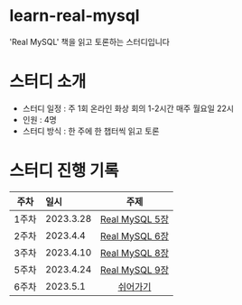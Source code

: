 # learn-real-mysql
'Real MySQL' 책을 읽고 토론하는 스터디입니다

# 스터디 소개
- 스터디 일정 : 주 1회 온라인 화상 회의 1-2시간 매주 월요일 22시
- 인원 : 4명
- 스터디 방식 : 한 주에 한 챕터씩 읽고 토론
    
# 스터디 진행 기록
|주차|일시|주제|
|:---:|:---|:---:|
|1주차|2023.3.28|[Real MySQL 5장](https://github.com/happy-developers/dev-interview/issues/76)  
|2주차|2023.4.4|[Real MySQL 6장](https://github.com/happy-developers/dev-interview/issues/78)  
|3주차|2023.4.10|[Real MySQL 8장](https://github.com/happy-developers/dev-interview/issues/80)  
|5주차|2023.4.24|[Real MySQL 9장](https://github.com/happy-developers/learn-real-mysql/issues/4)
|6주차|2023.5.1|[쉬어가기](https://github.com/happy-developers/learn-real-mysql/issues/5)
